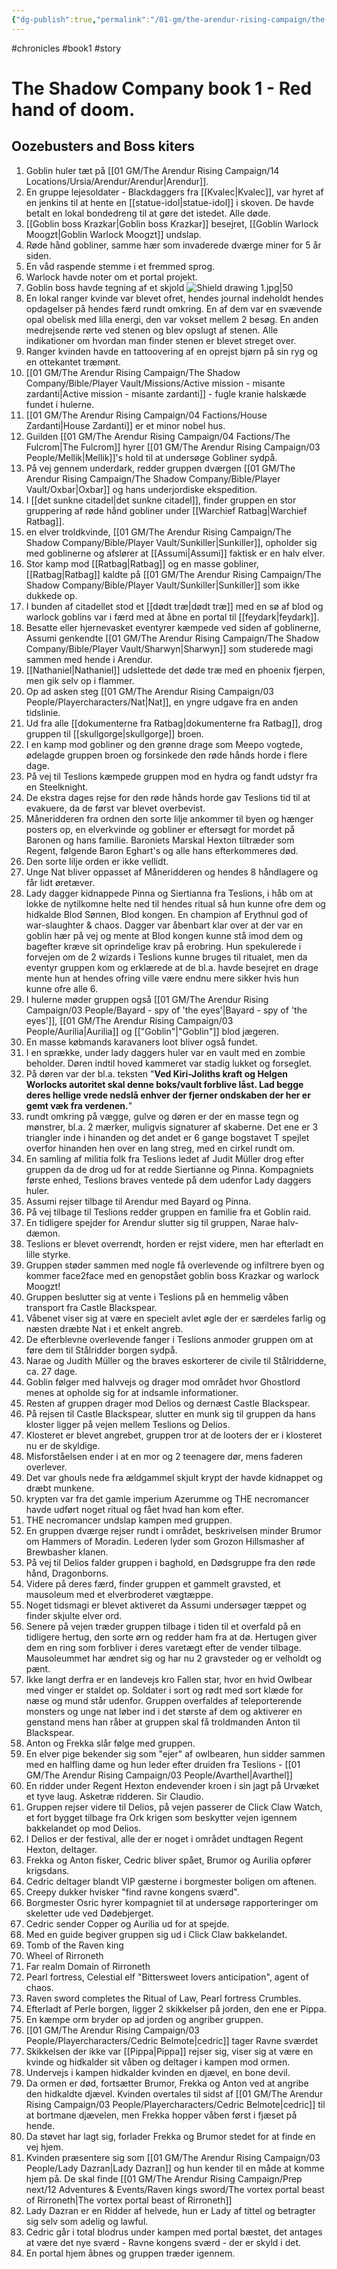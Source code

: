 ```yaml
---
{"dg-publish":true,"permalink":"/01-gm/the-arendur-rising-campaign/the-shadow-company/bible/player-vault/the-company-chronicle/the-shadow-company-book-1-red-hand-of-doom/","title":"The shadow company book 1"}
---
```


#chronicles #book1 #story 
# The Shadow Company book 1 - Red hand of doom.
## Oozebusters and Boss kiters
1. Goblin huler tæt på [[01 GM/The Arendur Rising Campaign/14 Locations/Ursia/Arendur/Arendur\|Arendur]]. 
2. En gruppe lejesoldater - Blackdaggers fra [[Kvalec\|Kvalec]], var hyret af en jenkins til at hente en [[statue-idol\|statue-idol]] i skoven. De havde betalt en lokal bondedreng til at gøre det istedet. Alle døde.
3. [[Goblin boss Krazkar\|Goblin boss Krazkar]] besejret, [[Goblin Warlock Moogzt\|Goblin Warlock Moogzt]] undslap.
4. Røde hånd gobliner, samme hær som invaderede dværge miner for 5 år siden.
5. En våd raspende stemme i et fremmed sprog.
6. Warlock havde noter om et portal projekt.
7. Goblin boss havde tegning af et skjold ![Shield drawing 1.jpg|50](/img/user/01%20GM/The%20Arendur%20Rising%20Campaign/The%20Shadow%20Company/Bible/Player%20Vault/Attachments/Shield%20drawing%201.jpg)
8. En lokal ranger kvinde var blevet ofret, hendes journal indeholdt hendes opdagelser på hendes færd rundt omkring. En af dem var en svævende opal obelisk med lilla energi, den var vokset mellem 2 besøg. En anden medrejsende rørte ved stenen og blev opslugt af stenen. Alle indikationer om hvordan man finder stenen er blevet streget over. 
9. Ranger kvinden havde en tattoovering af en oprejst bjørn på sin ryg og en ottekantet træmønt.
10. [[01 GM/The Arendur Rising Campaign/The Shadow Company/Bible/Player Vault/Missions/Active mission - misante zardanti\|Active mission - misante zardanti]] - fugle kranie halskæde fundet i hulerne.
11. [[01 GM/The Arendur Rising Campaign/04 Factions/House Zardanti\|House Zardanti]] er et minor nobel hus.
12. Guilden [[01 GM/The Arendur Rising Campaign/04 Factions/The Fulcrom\|The Fulcrom]] hyrer [[01 GM/The Arendur Rising Campaign/03 People/Mellik\|Mellik]]'s hold til at undersøge Gobliner sydpå.
13. På vej gennem underdark, redder gruppen dværgen [[01 GM/The Arendur Rising Campaign/The Shadow Company/Bible/Player Vault/Oxbar\|Oxbar]] og hans underjordiske ekspedition.
14. I [[det sunkne citadel\|det sunkne citadel]], finder gruppen en stor gruppering af røde hånd gobliner under [[Warchief Ratbag\|Warchief Ratbag]].
15. en elver troldkvinde, [[01 GM/The Arendur Rising Campaign/The Shadow Company/Bible/Player Vault/Sunkiller\|Sunkiller]], opholder sig med goblinerne og afslører at [[Assumi\|Assumi]] faktisk er en halv elver.
16. Stor kamp mod [[Ratbag\|Ratbag]] og en masse gobliner, [[Ratbag\|Ratbag]] kaldte på [[01 GM/The Arendur Rising Campaign/The Shadow Company/Bible/Player Vault/Sunkiller\|Sunkiller]] som ikke dukkede op.
17. I bunden af citadellet stod et [[dødt træ\|dødt træ]] med en sø af blod og warlock goblins var i færd med at åbne en portal til [[feydark\|feydark]].
18. Besatte eller hjernevasket eventyrer kæmpede ved siden af goblinerne, Assumi genkendte [[01 GM/The Arendur Rising Campaign/The Shadow Company/Bible/Player Vault/Sharwyn\|Sharwyn]] som studerede magi sammen med hende i Arendur.
19. [[Nathaniel\|Nathaniel]] udslettede det døde træ med en phoenix fjerpen, men gik selv op i flammer. 
20. Op ad asken steg [[01 GM/The Arendur Rising Campaign/03 People/Playercharacters/Nat\|Nat]], en yngre udgave fra en anden tidslinie.
21. Ud fra alle [[dokumenterne fra Ratbag\|dokumenterne fra Ratbag]], drog gruppen til [[skullgorge\|skullgorge]] broen.
22. I en kamp mod gobliner og den grønne drage som Meepo vogtede, ødelagde gruppen broen og forsinkede den røde hånds horde i flere dage.
23. På vej til Teslions kæmpede gruppen mod en hydra og fandt udstyr fra en Steelknight.
24. De ekstra dages rejse for den røde hånds horde gav Teslions tid til at evakuere, da de først var blevet overbevist.
25. Måneridderen fra ordnen den sorte lilje ankommer til byen og hænger posters op, en elverkvinde og gobliner er eftersøgt for mordet på Baronen og hans familie. Baroniets Marskal Hexton tiltræder som Regent, følgende Baron Eghart's og alle hans efterkommeres død.
26. Den sorte lilje orden er ikke vellidt. 
27. Unge Nat bliver oppasset af Måneridderen og hendes 8 håndlagere og får lidt øretæver.
28. Lady dagger kidnappede Pinna og Siertianna fra Teslions, i håb om at lokke de nytilkomne helte ned til hendes ritual så hun kunne ofre dem og hidkalde Blod Sønnen, Blod kongen. En champion af Erythnul god of war-slaughter & chaos. Dagger var åbenbart klar over at der var en goblin hær på vej og mente at Blod kongen kunne stå imod dem og bagefter kræve sit oprindelige krav på erobring. Hun spekulerede i forvejen om de 2 wizards i Teslions kunne bruges til ritualet, men da eventyr gruppen kom og erklærede at de bl.a. havde besejret en drage mente hun at hendes ofring ville være endnu mere sikker hvis hun kunne ofre alle 6.
29. I hulerne møder gruppen også [[01 GM/The Arendur Rising Campaign/03 People/Bayard - spy of  'the eyes'\|Bayard - spy of  'the eyes']], [[01 GM/The Arendur Rising Campaign/03 People/Aurilia\|Aurilia]] og [["Goblin"\|"Goblin"]] blod jægeren.
30. En masse købmands karavaners loot bliver også fundet.
31. I en sprække, under lady daggers huler var en vault med en zombie beholder. Døren indtil hoved kammeret var stadig lukket og forseglet. 
32. På døren var der bl.a. teksten "**Ved Kiri-Joliths kraft og Helgen Worlocks autoritet skal denne boks/vault forblive låst. Lad begge deres hellige vrede nedslå enhver der fjerner ondskaben der her er gemt væk fra verdenen.**"
33. rundt omkring på vægge, gulve og døren er der en masse tegn og mønstrer, bl.a. 2 mærker, muligvis signaturer af skaberne. Det ene er 3 triangler inde i hinanden og det andet er 6 gange bogstavet T spejlet overfor hinanden hen over en lang streg, med en cirkel rundt om.
34. En samling af militia folk fra Teslions ledet af Judit Müller drog efter gruppen da de drog ud for at redde Siertianne og Pinna. Kompagniets første enhed, Teslions braves ventede på dem udenfor Lady daggers huler.
35. Assumi rejser tilbage til Arendur med Bayard og Pinna.
36. På vej tilbage til Teslions redder gruppen en familie fra et Goblin raid.
37. En tidligere spejder for Arendur slutter sig til gruppen, Narae halv-dæmon.
38. Teslions er blevet overrendt, horden er rejst videre, men har efterladt en lille styrke.
39. Gruppen støder sammen med nogle få overlevende og infiltrere byen og kommer face2face med en genopstået goblin boss Krazkar og warlock Moogzt!
40. Gruppen beslutter sig at vente i Teslions på en hemmelig våben transport fra Castle Blackspear.
41. Våbenet viser sig at være en specielt avlet øgle der er særdeles farlig og næsten dræbte Nat i et enkelt angreb.
42. De efterblevne overlevende fanger i Teslions anmoder gruppen om at føre dem til Stålridder borgen sydpå.
43. Narae og Judith Müller og the braves eskorterer de civile til Stålridderne, ca. 27 dage.
44. Goblin følger med halvvejs og drager mod området hvor Ghostlord menes at opholde sig for at indsamle informationer.
45. Resten af gruppen drager mod Delios og dernæst Castle Blackspear.
46. På rejsen til Castle Blackspear, slutter en munk sig til gruppen da hans kloster ligger på vejen mellem Teslions og Delios.
47. Klosteret er blevet angrebet, gruppen tror at de looters der er i klosteret nu er de skyldige. 
48. Misforståelsen ender i at en mor og 2 teenagere dør, mens faderen overlever.
49. Det var ghouls nede fra ældgammel skjult krypt der havde kidnappet og dræbt munkene.
50. krypten var fra det gamle imperium Azerumme og THE necromancer havde udført noget ritual og fået hvad han kom efter. 
51. THE necromancer undslap kampen med gruppen.
52. En gruppen dværge rejser rundt i området, beskrivelsen minder Brumor om Hammers of Moradin. Lederen lyder som Grozon Hillsmasher af Brewbasher klanen.
53. På vej til Delios falder gruppen i baghold, en Dødsgruppe fra den røde hånd, Dragonborns.
54. Videre på deres færd, finder gruppen et gammelt gravsted, et mausoleum med et elverbroderet vægtæppe.
55. Noget tidsmagi er blevet aktiveret da Assumi undersøger tæppet og finder skjulte elver ord.
56. Senere på vejen træder gruppen tilbage i tiden til et overfald på en tidligere hertug, den sorte ørn og redder ham fra at dø. Hertugen giver dem en ring som forbliver i deres varetægt efter de vender tilbage. Mausoleummet har ændret sig og har nu 2 gravsteder og er velholdt og pænt.
57. Ikke langt derfra er en landevejs kro Fallen star, hvor en hvid Owlbear med vinger er staldet op. Soldater i sort og rødt med sort klæde for næse og mund står udenfor. Gruppen overfaldes af teleporterende monsters og unge nat løber ind i det største af dem og aktiverer en genstand mens han råber at gruppen skal få troldmanden Anton til Blackspear.
58. Anton og Frekka slår følge med gruppen.
59. En elver pige bekender sig som "ejer" af owlbearen, hun sidder sammen med en halfling dame og hun leder efter druiden fra Teslions - [[01 GM/The Arendur Rising Campaign/03 People/Avarthel\|Avarthel]] 
60. En ridder under Regent Hexton endevender kroen i sin jagt på Urvæket et tyve laug. Asketræ ridderen. Sir Claudio.
61. Gruppen rejser videre til Delios, på vejen passerer de Click Claw Watch, et fort bygget tilbage fra Ork krigen som beskytter vejen igennem bakkelandet op mod Delios.
62. I Delios er der festival, alle der er noget i området undtagen Regent Hexton, deltager. 
63. Frekka og Anton fisker, Cedric bliver spået, Brumor og Aurilia opfører krigsdans.
64. Cedric deltager blandt VIP gæsterne i borgmester boligen om aftenen.
65. Creepy dukker hvisker "find ravne kongens sværd".
66. Borgmester Osric hyrer kompagniet til at undersøge rapporteringer om skeletter ude ved Dødebjerget.
67. Cedric sender Copper og Aurilia ud for at spejde.
68. Med en guide begiver gruppen sig ud i Click Claw bakkelandet.
69. Tomb of the Raven king
70. Wheel of Rirroneth
71. Far realm Domain of Rirroneth
72. Pearl fortress, Celestial elf "Bittersweet lovers anticipation", agent of chaos.
73. Raven sword completes the Ritual of Law, Pearl fortress Crumbles.
74. Efterladt af Perle borgen, ligger 2 skikkelser på jorden, den ene er Pippa.
75. En kæmpe orm bryder op ad jorden og angriber gruppen.
76. [[01 GM/The Arendur Rising Campaign/03 People/Playercharacters/Cedric Belmote\|cedric]] tager Ravne sværdet
77. Skikkelsen der ikke var [[Pippa\|Pippa]] rejser sig, viser sig at være en kvinde og hidkalder sit våben og deltager i kampen mod ormen.
78. Undervejs i kampen hidkalder kvinden en djævel, en bone devil.
79. Da ormen er død, fortsætter Brumor, Frekka og Anton ved at angribe den hidkaldte djævel. Kvinden overtales til sidst af [[01 GM/The Arendur Rising Campaign/03 People/Playercharacters/Cedric Belmote\|cedric]] til at bortmane djævelen, men Frekka hopper våben først i fjæset på hende.
80. Da støvet har lagt sig, forlader Frekka og Brumor stedet for at finde en vej hjem.
81. Kvinden præsentere sig som [[01 GM/The Arendur Rising Campaign/03 People/Lady Dazran\|Lady Dazran]]  og hun kender til en måde at komme hjem på. De skal finde [[01 GM/The Arendur Rising Campaign/Prep next/12 Adventures & Events/Raven kings sword/The vortex portal beast of Rirroneth\|The vortex portal beast of Rirroneth]]
82. Lady Dazran er en Ridder af helvede, hun er Lady af tittel og betragter sig selv som adelig og lawful.
83. Cedric går i total blodrus under kampen med portal bæstet, det antages at være det nye sværd - Ravne kongens sværd - der er skyld i det.
84. En portal hjem åbnes og gruppen træder igennem. 
